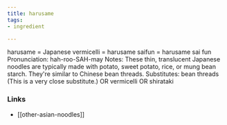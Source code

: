 ```yaml
---
title: harusame
tags:
- ingredient

---
```

harusame = Japanese vermicelli = harusame saifun = harusame sai fun Pronunciation: hah-roo-SAH-may Notes: These thin, translucent Japanese noodles are typically made with potato, sweet potato, rice, or mung bean starch. They're similar to Chinese bean threads. Substitutes: bean threads (This is a very close substitute.) OR vermicelli OR shirataki

### Links

* [[other-asian-noodles]]
